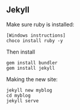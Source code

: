 ## Jekyll

Make sure ruby is installed:
```
[Windows instructions]
choco install ruby -y
```

Then install 
```
gem install bundler
gem install jekyll
```

Making the new site:
```
jekyll new myblog
cd myblog
jekyll serve
```